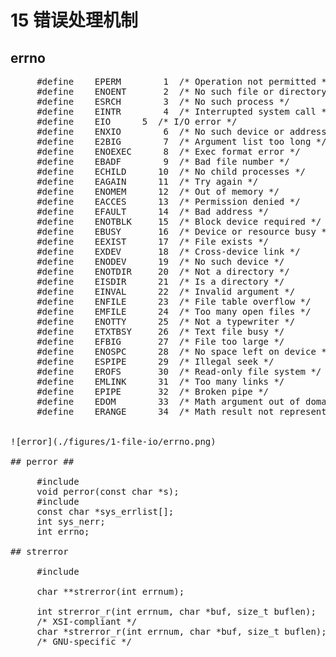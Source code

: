 # 15  错误处理机制 #

## errno  ##
<pre>
     #define	EPERM		 1	/* Operation not permitted */ 
     #define	ENOENT		 2	/* No such file or directory */
     #define	ESRCH		 3	/* No such process */
     #define	EINTR		 4	/* Interrupted system call */
     #define	EIO		 5	/* I/O error */
     #define	ENXIO		 6	/* No such device or address */
     #define	E2BIG		 7	/* Argument list too long */
     #define	ENOEXEC		 8	/* Exec format error */
     #define	EBADF		 9	/* Bad file number */
     #define	ECHILD		10	/* No child processes */
     #define	EAGAIN		11	/* Try again */
     #define	ENOMEM		12	/* Out of memory */
     #define	EACCES		13	/* Permission denied */
     #define	EFAULT		14	/* Bad address */
     #define	ENOTBLK		15	/* Block device required */
     #define	EBUSY		16	/* Device or resource busy */
     #define	EEXIST		17	/* File exists */
     #define	EXDEV		18	/* Cross-device link */
     #define	ENODEV		19	/* No such device */
     #define	ENOTDIR		20	/* Not a directory */
     #define	EISDIR		21	/* Is a directory */
     #define	EINVAL		22	/* Invalid argument */
     #define	ENFILE		23	/* File table overflow */
     #define	EMFILE		24	/* Too many open files */
     #define	ENOTTY		25	/* Not a typewriter */
     #define	ETXTBSY		26	/* Text file busy */
     #define	EFBIG		27	/* File too large */
     #define	ENOSPC		28	/* No space left on device */
     #define	ESPIPE		29	/* Illegal seek */
     #define	EROFS		30	/* Read-only file system */
     #define	EMLINK		31	/* Too many links */
     #define	EPIPE		32	/* Broken pipe */
     #define	EDOM		33	/* Math argument out of domain of func */
     #define	ERANGE		34	/* Math result not representable */


![error](./figures/1-file-io/errno.png)

## perror ##

     #include <stdio.h>
     void perror(const char *s);
     #include <errno.h>
     const char *sys_errlist[];
     int sys_nerr;
     int errno;

## strerror

     #include <string.h>
     
     char **strerror(int errnum);
     
     int strerror_r(int errnum, char *buf, size_t buflen);
     /* XSI-compliant */
     char *strerror_r(int errnum, char *buf, size_t buflen);
     /* GNU-specific */

